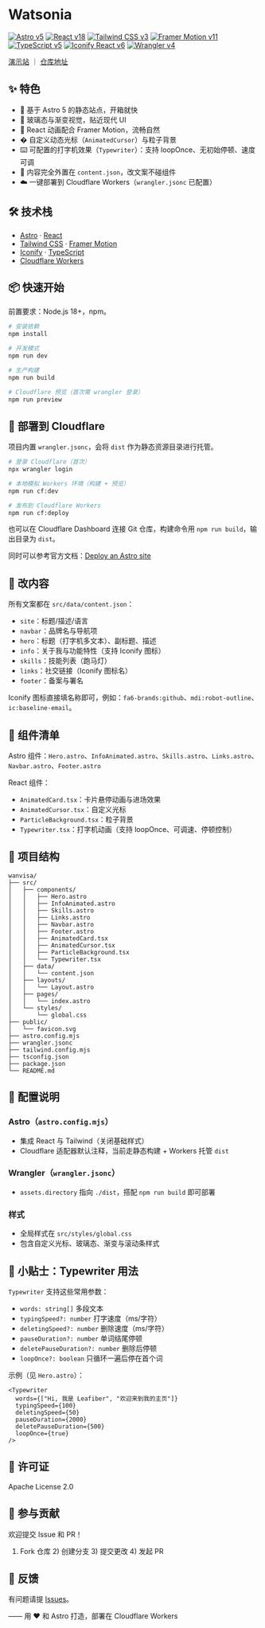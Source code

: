 # Watsonia

[![Astro v5](https://img.shields.io/badge/Astro-v5-FF5D01?logo=astro&logoColor=white)](https://astro.build/)
[![React v18](https://img.shields.io/badge/React-v18-61DAFB?logo=react&logoColor=white)](https://react.dev/)
[![Tailwind CSS v3](https://img.shields.io/badge/Tailwind_CSS-v3-38B2AC?logo=tailwindcss&logoColor=white)](https://tailwindcss.com/)
[![Framer Motion v11](https://img.shields.io/badge/Framer_Motion-v11-0055FF?logo=framer&logoColor=white)](https://www.framer.com/motion/)
[![TypeScript v5](https://img.shields.io/badge/TypeScript-v5-3178C6?logo=typescript&logoColor=white)](https://www.typescriptlang.org/)
[![Iconify React v6](https://img.shields.io/badge/Iconify_React-v6-2E74F3)](https://iconify.design/)
[![Wrangler v4](https://img.shields.io/badge/Cloudflare_Wrangler-v4-F38020?logo=cloudflare&logoColor=white)](https://developers.cloudflare.com/workers/wrangler/)

[演示站](https://airo.cc) ｜ [仓库地址](https://github.com/leafliber/watsonia)

## ✨ 特色

- 🚀 基于 Astro 5 的静态站点，开箱就快
- 🎨 玻璃态与渐变视觉，贴近现代 UI
- 💫 React 动画配合 Framer Motion，流畅自然
- �️ 自定义动态光标（`AnimatedCursor`）与粒子背景
- ⌨️ 可配置的打字机效果（`Typewriter`）：支持 loopOnce、无初始停顿、速度可调
- 🧩 内容完全外置在 `content.json`，改文案不碰组件
- ☁️ 一键部署到 Cloudflare Workers（`wrangler.jsonc` 已配置）

## 🛠️ 技术栈

- [Astro](https://astro.build/) · [React](https://react.dev/)
- [Tailwind CSS](https://tailwindcss.com/) · [Framer Motion](https://www.framer.com/motion/)
- [Iconify](https://iconify.design/) · [TypeScript](https://www.typescriptlang.org/)
- [Cloudflare Workers](https://workers.cloudflare.com/)

## 📦 快速开始

前置要求：Node.js 18+，npm。

```bash
# 安装依赖
npm install

# 开发模式
npm run dev

# 生产构建
npm run build

# Cloudflare 预览（首次需 wrangler 登录）
npm run preview
```

## 🚀 部署到 Cloudflare

项目内置 `wrangler.jsonc`，会将 `dist` 作为静态资源目录进行托管。

```bash
# 登录 Cloudflare（首次）
npx wrangler login

# 本地模拟 Workers 环境（构建 + 预览）
npm run cf:dev

# 发布到 Cloudflare Workers
npm run cf:deploy
```

也可以在 Cloudflare Dashboard 连接 Git 仓库，构建命令用 `npm run build`，输出目录为 `dist`。

同时可以参考官方文档：[Deploy an Astro site](https://docs.astro.build/en/guides/deploy/)

## 📝 改内容

所有文案都在 `src/data/content.json`：

- `site`：标题/描述/语言
- `navbar`：品牌名与导航项
- `hero`：标题（打字机多文本）、副标题、描述
- `info`：关于我与功能特性（支持 Iconify 图标）
- `skills`：技能列表（跑马灯）
- `links`：社交链接（Iconify 图标名）
- `footer`：备案与署名

Iconify 图标直接填名称即可，例如：`fa6-brands:github`、`mdi:robot-outline`、`ic:baseline-email`。

## 🎨 组件清单

Astro 组件：`Hero.astro`、`InfoAnimated.astro`、`Skills.astro`、`Links.astro`、`Navbar.astro`、`Footer.astro`

React 组件：

- `AnimatedCard.tsx`：卡片悬停动画与进场效果
- `AnimatedCursor.tsx`：自定义光标
- `ParticleBackground.tsx`：粒子背景
- `Typewriter.tsx`：打字机动画（支持 loopOnce、可调速、停顿控制）

## 📁 项目结构

```
wanvisa/
├── src/
│   ├── components/
│   │   ├── Hero.astro
│   │   ├── InfoAnimated.astro
│   │   ├── Skills.astro
│   │   ├── Links.astro
│   │   ├── Navbar.astro
│   │   ├── Footer.astro
│   │   ├── AnimatedCard.tsx
│   │   ├── AnimatedCursor.tsx
│   │   ├── ParticleBackground.tsx
│   │   └── Typewriter.tsx
│   ├── data/
│   │   └── content.json
│   ├── layouts/
│   │   └── Layout.astro
│   ├── pages/
│   │   └── index.astro
│   └── styles/
│       └── global.css
├── public/
│   └── favicon.svg
├── astro.config.mjs
├── wrangler.jsonc
├── tailwind.config.mjs
├── tsconfig.json
├── package.json
└── README.md
```

## 🔧 配置说明

### Astro（`astro.config.mjs`）

- 集成 React 与 Tailwind（关闭基础样式）
- Cloudflare 适配器默认注释，当前走静态构建 + Workers 托管 `dist`

### Wrangler（`wrangler.jsonc`）

- `assets.directory` 指向 `./dist`，搭配 `npm run build` 即可部署

### 样式

- 全局样式在 `src/styles/global.css`
- 包含自定义光标、玻璃态、渐变与滚动条样式

## 🧪 小贴士：Typewriter 用法

`Typewriter` 支持这些常用参数：

- `words: string[]` 多段文本
- `typingSpeed?: number` 打字速度（ms/字符）
- `deletingSpeed?: number` 删除速度（ms/字符）
- `pauseDuration?: number` 单词结尾停顿
- `deletePauseDuration?: number` 删除后停顿
- `loopOnce?: boolean` 只循环一遍后停在首个词

示例（见 `Hero.astro`）：

```tsx
<Typewriter
  words={["Hi, 我是 Leafiber", "欢迎来到我的主页"]}
  typingSpeed={100}
  deletingSpeed={50}
  pauseDuration={2000}
  deletePauseDuration={500}
  loopOnce={true}
/>
```

## 📄 许可证

Apache License 2.0

## 🤝 参与贡献

欢迎提交 Issue 和 PR！

1) Fork 仓库  2) 创建分支  3) 提交更改  4) 发起 PR

## 🐛 反馈

有问题请提 [Issues](https://github.com/leafliber/watsonia/issues)。

—— 用 ❤️ 和 Astro 打造，部署在 Cloudflare Workers

